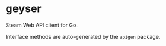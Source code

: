 # geyser

Steam Web API client for Go.

Interface methods are auto-generated by the `apigen` package.
